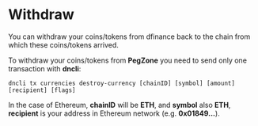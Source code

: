 # Withdraw

You can withdraw your coins/tokens from dfinance back to the chain from which these coins/tokens arrived.

To withdraw your coins/tokens from **PegZone** you need to send only one transaction with **dncli**:

```text
dncli tx currencies destroy-currency [chainID] [symbol] [amount] [recipient] [flags]
```

In the case of Ethereum, **chainID** will be **ETH**, and **symbol** also **ETH**, **recipient** is your address in Ethereum network \(e.g. **0x01849...**\).

